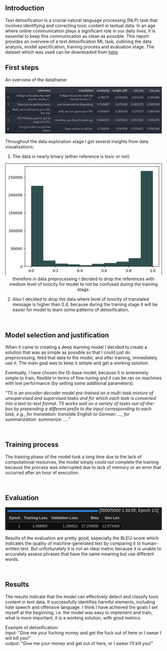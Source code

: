 ## Introduction
Text detoxification is a crucial natural language processing (NLP) task that involves identifying and correcting toxic content in textual data. In an age where online communication plays a significant role in our daily lives, it is essential to keep this communication as clean as possible. This report provides an overview of a text detoxification ML task, outlining the data analysis, model specification, training process and evaluation stage. The dataset which was used can be downloaded from [here](https://github.com/skoltech-nlp/detox/releases/download/emnlp2021/filtered_paranmt.zip).

## First steps

An overview of the dataframe:
<p align="center">
<img src="figures/demo.png">
</p>

Throughout the data exploration stage I got several insights from data visualizations:
1. The data is nearly binary (either reference is toxic or not) 
<p align="center"> <img src="figures/ref_tox.png">  <br>
therefore in data preprocessing I decided to drop the references with medium level of toxicity for model to not be confused during the training stage.</p>

2. Also I decided to drop the data where level of toxicity of translated message is higher than 0.4, because during the training stage it will be easier for model to learn some patterns of detoxification.

<br>

## Model selection and justification
When it came to creating a deep learning model I decided to create a solution that was as simple as possible so that I could just do preprocessing, feed that data to the model, and after training, immediately use it. The main goal was to keep it simple and get a working solution.

Eventually, I have chosen the t5-base model, because it is exteremely simple to train, flexible in terms of fine-tuning and it can be ran on machines with low performance (by setting some additional parameters).

*"T5 is an encoder-decoder model pre-trained on a multi-task mixture of unsupervised and supervised tasks and for which each task is converted into a text-to-text format. T5 works well on a variety of tasks out-of-the-box by prepending a different prefix to the input corresponding to each task, e.g., for translation: translate English to German: …, for summarization: summarize: …."*

<br>

## Training process 

The training phase of the model took a long time due to the lack of computational resources, the model simply could not complete the training because the process was interrupted due to lack of memory or an error that occurred after an hour of execution.

<br>

## Evaluation

<p align="center">
<img src="figures/evaluation.png">
</p>

Results of the evaluation are pretty good, especially the BLEU-score which indicates the quality of machine-generated text by comparing it to human-written text. But unfortunately it is not an ideal metric because it is unable to accurately assess phrases that have the same meaning but use different words.

<br>

## Results

The results indicate that the model can effectively detect and classify toxic content in text data. It successfully identifies harmful elements, including hate speech and offensive language. I think I have achieved the goals I set myself at the beginning, i.e. the model was easy to implement and train, what is more important, it is a working solution, with good metrics. 

Example of detoxification: <br>
input: "Give me your fucking money and get the fuck out of here or I swear I will kill you!"
<br>
output: "Give me your money and get out of here, or I swear I'll kill you!"